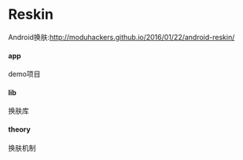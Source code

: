 # Reskin
Android换肤:http://moduhackers.github.io/2016/01/22/android-reskin/

#### app
  demo项目
#### lib
  换肤库
#### theory
  换肤机制
